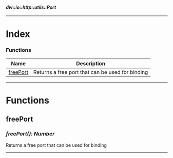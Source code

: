 #### _dw::io::http::utils::Port_
__________________________________________



# Index

### Functions
| Name | Description|
|------|------------|
| [freePort](#freeport ) | Returns a free port that can be used for binding|








__________________________________________


# Functions

## **freePort**

### _freePort&#40;&#41;: Number_

Returns a free port that can be used for binding
__________________________________________






